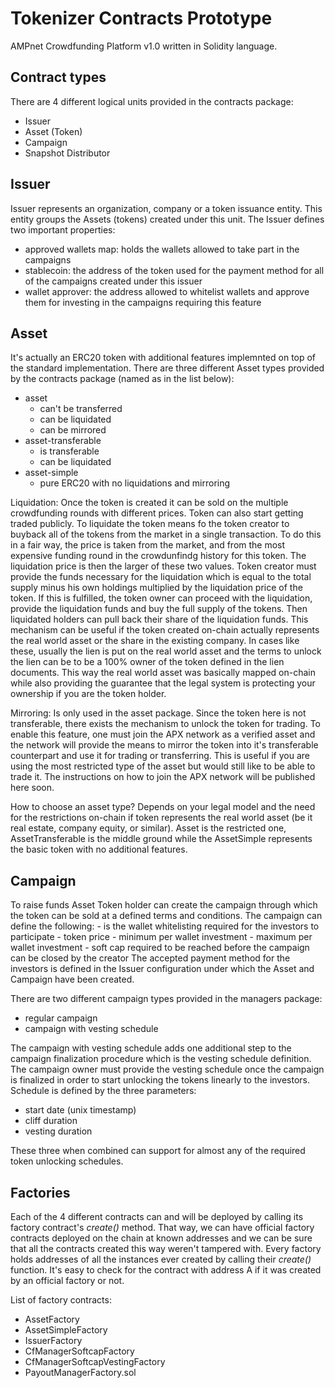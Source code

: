 # Tokenizer Contracts Prototype

AMPnet Crowdfunding Platform v1.0 written in Solidity language.

## Contract types

There are 4 different logical units provided in the contracts package:
- Issuer
- Asset (Token)
- Campaign
- Snapshot Distributor

## Issuer

Issuer represents an organization, company or a token issuance entity. This entity groups the Assets (tokens) created under this unit.
The Issuer defines two important properties:
- approved wallets map: holds the wallets allowed to take part in the campaigns
- stablecoin: the address of the token used for the payment method for all of the campaigns created under this issuer
- wallet approver: the address allowed to whitelist wallets and approve them for investing in the campaigns requiring this feature

## Asset

It's actually an ERC20 token with additional features implemnted on top of the standard implementation.
There are three different Asset types provided by the contracts package (named as in the list below):
- asset
    - can't be transferred
    - can be liquidated
    - can be mirrored
- asset-transferable
    - is transferable
    - can be liquidated
- asset-simple
    - pure ERC20 with no liquidations and mirroring

Liquidation: Once the token is created it can be sold on the multiple crowdfunding rounds with different prices. Token
can also start getting traded publicly. To liquidate the token means fo the token creator to buyback all of the tokens from
the market in a single transaction. To do this in a fair way, the price is taken from the market, and from the most expensive
funding round in the crowdunfindg history for this token. The liquidation price is then the larger of these two values.
Token creator must provide the funds necessary for the liquidation which is equal to the total supply minus his own holdings
multiplied by the liquidation price of the token. If this is fulfilled, the token owner can proceed with the liquidation,
provide the liquidation funds and buy the full supply of the tokens. Then liquidated holders can pull back their share of the
liquidation funds. This mechanism can be useful if the token created on-chain actually represents the real world asset or the
share in the existing company. In cases like these, usually the lien is put on the real world asset and the terms to unlock the lien
can be to be a 100% owner of the token defined in the lien documents. This way the real world asset was basically mapped
on-chain while also providing the guarantee that the legal system is protecting your ownership if you are the token holder.

Mirroring: Is only used in the asset package. Since the token here is not transferable, there exists the mechanism to unlock the
token for trading. To enable this feature, one must join the APX network as a verified asset and the network will provide
the means to mirror the token into it's transferable counterpart and use it for trading or transferring. This is useful
if you are using the most restricted type of the asset but would still like to be able to trade it. The instructions on how
to join the APX network will be published here soon.

How to choose an asset type? Depends on your legal model and the need for the restrictions on-chain if token represents the real
world asset (be it real estate, company equity, or similar). Asset is the restricted one, AssetTransferable is the middle ground
while the AssetSimple represents the basic token with no additional features.

## Campaign

To raise funds Asset Token holder can create the campaign through which the token can be sold at a defined terms and conditions.
The campaign can define the following:
    - is the wallet whitelisting required for the investors to participate
    - token price
    - minimum per wallet investment
    - maximum per wallet investment
    - soft cap required to be reached before the campaign can be closed by the creator
The accepted payment method for the investors is defined in the Issuer configuration under which the Asset and Campaign have been
created.

There are two different campaign types provided in the managers package:
- regular campaign
- campaign with vesting schedule

The campaign with vesting schedule adds one additional step to the campaign finalization procedure which is the vesting schedule definition. The campaign owner must provide the vesting schedule once the campaign is finalized in order to start unlocking the tokens linearly to the investors. Schedule is defined by the three parameters:
- start date (unix timestamp)
- cliff duration
- vesting duration

These three when combined can support for almost any of the required token unlocking schedules.

## Factories

Each of the 4 different contracts can and will be deployed by calling its factory contract's <i>create()</i> method. That way, we can have official factory contracts deployed on the chain at known addresses and we can be sure that all the contracts created this way weren't tampered with. Every factory holds addresses of all the instances ever created by calling their <i>create()</i> function. It's easy to check for the contract with address A if it was created by an official factory or not.

List of factory contracts:
- AssetFactory
- AssetSimpleFactory
- IssuerFactory
- CfManagerSoftcapFactory
- CfManagerSoftcapVestingFactory
- PayoutManagerFactory.sol

